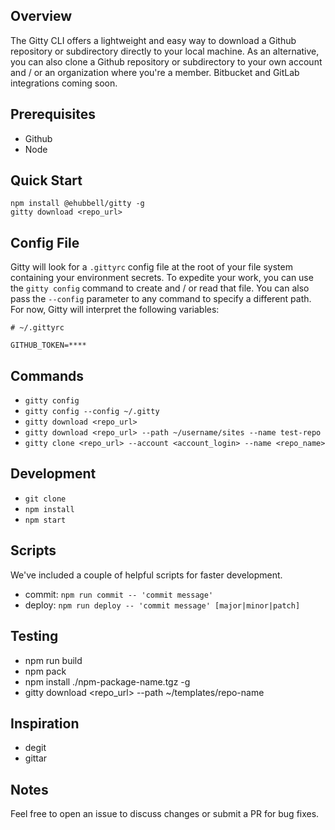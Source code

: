 ## Overview
The Gitty CLI offers a lightweight and easy way to download a Github repository or subdirectory directly to your local machine.
As an alternative, you can also clone a Github repository or subdirectory to your own account and / or an organization where you're a member.
Bitbucket and GitLab integrations coming soon.

## Prerequisites
- Github
- Node

## Quick Start
```
npm install @ehubbell/gitty -g
gitty download <repo_url>
```

## Config File
Gitty will look for a `.gittyrc` config file at the root of your file system containing your environment secrets.
To expedite your work, you can use the `gitty config` command to create and / or read that file.
You can also pass the `--config` parameter to any command to specify a different path.
For now, Gitty will interpret the following variables:

```
# ~/.gittyrc

GITHUB_TOKEN=****
```

## Commands
- `gitty config`
- `gitty config --config ~/.gitty`
- `gitty download <repo_url>`
- `gitty download <repo_url> --path ~/username/sites --name test-repo`
- `gitty clone <repo_url> --account <account_login> --name <repo_name>`

## Development
- `git clone`
- `npm install`
- `npm start`

## Scripts
We've included a couple of helpful scripts for faster development.
- commit: `npm run commit -- 'commit message'`
- deploy: `npm run deploy -- 'commit message' [major|minor|patch]`

## Testing
- npm run build
- npm pack
- npm install ./npm-package-name.tgz -g
- gitty download <repo_url> --path ~/templates/repo-name

## Inspiration
- degit
- gittar

## Notes
Feel free to open an issue to discuss changes or submit a PR for bug fixes.